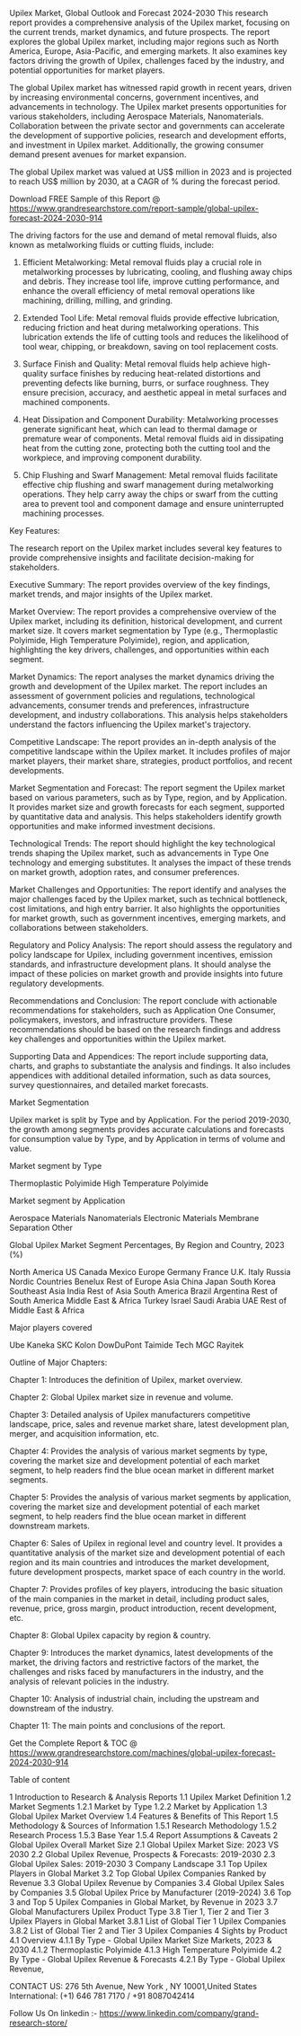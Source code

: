 Upilex Market, Global Outlook and Forecast 2024-2030
This research report provides a comprehensive analysis of the Upilex market, focusing on the current trends, market dynamics, and future prospects. The report explores the global Upilex market, including major regions such as North America, Europe, Asia-Pacific, and emerging markets. It also examines key factors driving the growth of Upilex, challenges faced by the industry, and potential opportunities for market players.

The global Upilex market has witnessed rapid growth in recent years, driven by increasing environmental concerns, government incentives, and advancements in technology. The Upilex market presents opportunities for various stakeholders, including Aerospace Materials, Nanomaterials. Collaboration between the private sector and governments can accelerate the development of supportive policies, research and development efforts, and investment in Upilex market. Additionally, the growing consumer demand present avenues for market expansion.

The global Upilex market was valued at US$ million in 2023 and is projected to reach US$ million by 2030, at a CAGR of % during the forecast period.

Download FREE Sample of this Report @ https://www.grandresearchstore.com/report-sample/global-upilex-forecast-2024-2030-914


The driving factors for the use and demand of metal removal fluids, also known as metalworking fluids or cutting fluids, include:



1. Efficient Metalworking: Metal removal fluids play a crucial role in metalworking processes by lubricating, cooling, and flushing away chips and debris. They increase tool life, improve cutting performance, and enhance the overall efficiency of metal removal operations like machining, drilling, milling, and grinding.



2. Extended Tool Life: Metal removal fluids provide effective lubrication, reducing friction and heat during metalworking operations. This lubrication extends the life of cutting tools and reduces the likelihood of tool wear, chipping, or breakdown, saving on tool replacement costs.



3. Surface Finish and Quality: Metal removal fluids help achieve high-quality surface finishes by reducing heat-related distortions and preventing defects like burning, burrs, or surface roughness. They ensure precision, accuracy, and aesthetic appeal in metal surfaces and machined components.



4. Heat Dissipation and Component Durability: Metalworking processes generate significant heat, which can lead to thermal damage or premature wear of components. Metal removal fluids aid in dissipating heat from the cutting zone, protecting both the cutting tool and the workpiece, and improving component durability.



5. Chip Flushing and Swarf Management: Metal removal fluids facilitate effective chip flushing and swarf management during metalworking operations. They help carry away the chips or swarf from the cutting area to prevent tool and component damage and ensure uninterrupted machining processes.

Key Features:

The research report on the Upilex market includes several key features to provide comprehensive insights and facilitate decision-making for stakeholders.

Executive Summary: The report provides overview of the key findings, market trends, and major insights of the Upilex market.

Market Overview: The report provides a comprehensive overview of the Upilex market, including its definition, historical development, and current market size. It covers market segmentation by Type (e.g., Thermoplastic Polyimide, High Temperature Polyimide), region, and application, highlighting the key drivers, challenges, and opportunities within each segment.

Market Dynamics: The report analyses the market dynamics driving the growth and development of the Upilex market. The report includes an assessment of government policies and regulations, technological advancements, consumer trends and preferences, infrastructure development, and industry collaborations. This analysis helps stakeholders understand the factors influencing the Upilex market's trajectory.

Competitive Landscape: The report provides an in-depth analysis of the competitive landscape within the Upilex market. It includes profiles of major market players, their market share, strategies, product portfolios, and recent developments.

Market Segmentation and Forecast: The report segment the Upilex market based on various parameters, such as by Type, region, and by Application. It provides market size and growth forecasts for each segment, supported by quantitative data and analysis. This helps stakeholders identify growth opportunities and make informed investment decisions.

Technological Trends: The report should highlight the key technological trends shaping the Upilex market, such as advancements in Type One technology and emerging substitutes. It analyses the impact of these trends on market growth, adoption rates, and consumer preferences.

Market Challenges and Opportunities: The report identify and analyses the major challenges faced by the Upilex market, such as technical bottleneck, cost limitations, and high entry barrier. It also highlights the opportunities for market growth, such as government incentives, emerging markets, and collaborations between stakeholders.

Regulatory and Policy Analysis: The report should assess the regulatory and policy landscape for Upilex, including government incentives, emission standards, and infrastructure development plans. It should analyse the impact of these policies on market growth and provide insights into future regulatory developments.

Recommendations and Conclusion: The report conclude with actionable recommendations for stakeholders, such as Application One Consumer, policymakers, investors, and infrastructure providers. These recommendations should be based on the research findings and address key challenges and opportunities within the Upilex market.

Supporting Data and Appendices: The report include supporting data, charts, and graphs to substantiate the analysis and findings. It also includes appendices with additional detailed information, such as data sources, survey questionnaires, and detailed market forecasts.

Market Segmentation

Upilex market is split by Type and by Application. For the period 2019-2030, the growth among segments provides accurate calculations and forecasts for consumption value by Type, and by Application in terms of volume and value.



Market segment by Type



Thermoplastic Polyimide
High Temperature Polyimide


Market segment by Application



Aerospace Materials
Nanomaterials
Electronic Materials
Membrane Separation
Other


Global Upilex Market Segment Percentages, By Region and Country, 2023 (%)



North America
US
Canada
Mexico
Europe
Germany
France
U.K.
Italy
Russia
Nordic Countries
Benelux
Rest of Europe
Asia
China
Japan
South Korea
Southeast Asia
India
Rest of Asia
South America
Brazil
Argentina
Rest of South America
Middle East & Africa
Turkey
Israel
Saudi Arabia
UAE
Rest of Middle East & Africa


Major players covered



Ube
Kaneka
SKC Kolon
DowDuPont
Taimide Tech
MGC
Rayitek


Outline of Major Chapters:

Chapter 1: Introduces the definition of Upilex, market overview.

Chapter 2: Global Upilex market size in revenue and volume.

Chapter 3: Detailed analysis of Upilex manufacturers competitive landscape, price, sales and revenue market share, latest development plan, merger, and acquisition information, etc.

Chapter 4: Provides the analysis of various market segments by type, covering the market size and development potential of each market segment, to help readers find the blue ocean market in different market segments.

Chapter 5: Provides the analysis of various market segments by application, covering the market size and development potential of each market segment, to help readers find the blue ocean market in different downstream markets.

Chapter 6: Sales of Upilex in regional level and country level. It provides a quantitative analysis of the market size and development potential of each region and its main countries and introduces the market development, future development prospects, market space of each country in the world.

Chapter 7: Provides profiles of key players, introducing the basic situation of the main companies in the market in detail, including product sales, revenue, price, gross margin, product introduction, recent development, etc.

Chapter 8: Global Upilex capacity by region & country.

Chapter 9: Introduces the market dynamics, latest developments of the market, the driving factors and restrictive factors of the market, the challenges and risks faced by manufacturers in the industry, and the analysis of relevant policies in the industry.

Chapter 10: Analysis of industrial chain, including the upstream and downstream of the industry.

Chapter 11: The main points and conclusions of the report.

Get the Complete Report & TOC @ https://www.grandresearchstore.com/machines/global-upilex-forecast-2024-2030-914

Table of content

1 Introduction to Research & Analysis Reports
1.1 Upilex Market Definition
1.2 Market Segments
1.2.1 Market by Type
1.2.2 Market by Application
1.3 Global Upilex Market Overview
1.4 Features & Benefits of This Report
1.5 Methodology & Sources of Information
1.5.1 Research Methodology
1.5.2 Research Process
1.5.3 Base Year
1.5.4 Report Assumptions & Caveats
2 Global Upilex Overall Market Size
2.1 Global Upilex Market Size: 2023 VS 2030
2.2 Global Upilex Revenue, Prospects & Forecasts: 2019-2030
2.3 Global Upilex Sales: 2019-2030
3 Company Landscape
3.1 Top Upilex Players in Global Market
3.2 Top Global Upilex Companies Ranked by Revenue
3.3 Global Upilex Revenue by Companies
3.4 Global Upilex Sales by Companies
3.5 Global Upilex Price by Manufacturer (2019-2024)
3.6 Top 3 and Top 5 Upilex Companies in Global Market, by Revenue in 2023
3.7 Global Manufacturers Upilex Product Type
3.8 Tier 1, Tier 2 and Tier 3 Upilex Players in Global Market
3.8.1 List of Global Tier 1 Upilex Companies
3.8.2 List of Global Tier 2 and Tier 3 Upilex Companies
4 Sights by Product
4.1 Overview
4.1.1 By Type - Global Upilex Market Size Markets, 2023 & 2030
4.1.2 Thermoplastic Polyimide
4.1.3 High Temperature Polyimide
4.2 By Type - Global Upilex Revenue & Forecasts
4.2.1 By Type - Global Upilex Revenue,

CONTACT US:
276 5th Avenue, New York , NY 10001,United States
International: (+1) 646 781 7170 / +91 8087042414

Follow Us On linkedin :- https://www.linkedin.com/company/grand-research-store/
 
